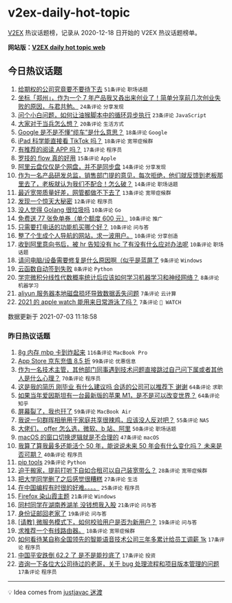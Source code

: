 # v2ex-daily-hot-topic

[V2EX](https://www.v2ex.com/) 热议话题榜，记录从 2020-12-18 日开始的 V2EX 热议话题榜单。

**网站版：[V2EX daily hot topic web](https://boojack.github.io/v2ex-daily-hot-topic-web/)**

## 今日热议话题

<!-- TODAY BEGIN -->

1. [给期权的公司究竟要不要待下去](https://www.v2ex.com/t/787259) `51条评论` `职场话题`
1. [坐标「郑州」，作为一个 7 年产品我又叒出来创业了！简单分享前几次创业失败的原因，与君共勉。](https://www.v2ex.com/t/787263) `24条评论` `分享发现`
1. [问个小白问题，如何让油猴脚本中的循环异步执行](https://www.v2ex.com/t/787256) `23条评论` `JavaScript`
1. [大家对于当兵怎么想？](https://www.v2ex.com/t/787278) `20条评论` `生活方式`
1. [Google 是不是不懂“缆车”是什么意思？](https://www.v2ex.com/t/787270) `18条评论` `Google`
1. [iPad 科学能直接看 TikTok 吗？](https://www.v2ex.com/t/787254) `18条评论` `宽带症候群`
1. [有推荐的阅读 APP 吗？](https://www.v2ex.com/t/787310) `17条评论` `程序员`
1. [罗技的 flow 真的好用](https://www.v2ex.com/t/787272) `15条评论` `Apple`
1. [阿里云盘仅仅是个网盘，并不是同步盘](https://www.v2ex.com/t/787258) `14条评论` `分享发现`
1. [作为一名产品研发总监，销售部门提的意见，每次拒绝，他们就反馈到老板那里去了，老板就认为我们不配合！怎么破？](https://www.v2ex.com/t/787251) `14条评论` `职场话题`
1. [最近宽带质量好差，网管都做不下去了](https://www.v2ex.com/t/787299) `13条评论` `宽带症候群`
1. [发现一个惊天大秘密](https://www.v2ex.com/t/787252) `12条评论` `程序员`
1. [没人觉得 Golang 很垃圾吗](https://www.v2ex.com/t/787343) `10条评论` `Go`
1. [免费送 77 张免单券（单个额度 600 元）](https://www.v2ex.com/t/787329) `10条评论` `推广`
1. [只需要打电话的功能机买哪个好？](https://www.v2ex.com/t/787286) `10条评论` `问与答`
1. [整了个生成个人导航的网站，求一波用户。](https://www.v2ex.com/t/787266) `10条评论` `分享创造`
1. [收到阿里意向书后，被 hr 告知没有 hc 了有没有什么应对办法呢](https://www.v2ex.com/t/787255) `10条评论` `职场话题`
1. [请问电脑/设备需要修复是什么原因啊（似乎是蓝屏了](https://www.v2ex.com/t/787304) `9条评论` `Windows`
1. [云函数自动签到失败](https://www.v2ex.com/t/787287) `8条评论` `Python`
1. [学完微积分线性代数概率统计后应该如何学习机器学习和神经网络？](https://www.v2ex.com/t/787261) `8条评论` `机器学习`
1. [aliyun 服务器本地磁盘损坏导致数据丢失问题](https://www.v2ex.com/t/787328) `7条评论` `云计算`
1. [2021 的 apple watch 能用来日常游泳了吗？](https://www.v2ex.com/t/787297) `7条评论` ` WATCH`

数据更新于 2021-07-03 11:18:58

<!-- TODAY END -->

### 昨日热议话题

<!-- YESTERDAY BEGIN -->

1. [8g 内存 mbp 卡到炸起来](https://www.v2ex.com/t/787036) `116条评论` `MacBook Pro`
1. [App Store 京东充值 8.5 折](https://www.v2ex.com/t/787048) `99条评论` `优惠信息`
1. [作为一名技术主管，其他部门同事遇到技术问题直接跳过自己问下属或者其他人是什么心理？](https://www.v2ex.com/t/787072) `70条评论` `程序员`
1. [这是我的简历 刚毕业 有什么建议吗 合适的公司可以推荐下 谢谢](https://www.v2ex.com/t/787102) `64条评论` `求职`
1. [如果当年爱因斯坦有一台最新版的苹果 M1，是不是可以改变世界？](https://www.v2ex.com/t/787123) `64条评论` `知乎`
1. [屏幕裂了，我也幵了](https://www.v2ex.com/t/787042) `59条评论` `MacBook Air`
1. [我说一句群晖相册用于家庭共享很辣鸡，应该没人反对吧？](https://www.v2ex.com/t/787103) `55条评论` `NAS`
1. [大佬们， offer 怎么选，微软、b 站、阿里](https://www.v2ex.com/t/787201) `50条评论` `职场话题`
1. [macOS 的窗口切换逻辑就是不合理的](https://www.v2ex.com/t/787124) `47条评论` `macOS`
1. [我算了算我最多还能活个 50 年，能说说未来 50 年会有什么变化吗？ 未来是否可期？](https://www.v2ex.com/t/787066) `40条评论` `程序员`
1. [pip tools](https://www.v2ex.com/t/787188) `29条评论` `Python`
1. [迫于搬家，提前打听下自如合租可以自己装宽带么？](https://www.v2ex.com/t/787116) `28条评论` `宽带症候群`
1. [把大学同学删了之后感觉很糟糕](https://www.v2ex.com/t/787210) `27条评论` `生活`
1. [在中国编程有时很的好难。。。。](https://www.v2ex.com/t/787163) `25条评论` `程序员`
1. [Firefox 染山霞主题](https://www.v2ex.com/t/787228) `21条评论` `Windows`
1. [同村同学在湖南养湖羊 没钱想我入股](https://www.v2ex.com/t/787073) `21条评论` `问与答`
1. [身份证邮回老家了](https://www.v2ex.com/t/787161) `19条评论` `问与答`
1. [[请教] 微服务模式下，如何校验用户是否为新用户？](https://www.v2ex.com/t/787054) `19条评论` `问与答`
1. [求推荐一个有线路由器。](https://www.v2ex.com/t/787176) `18条评论` `宽带症候群`
1. [如何看待某自称全国领先的智能语音技术公司三年多累计给员工调薪 1k](https://www.v2ex.com/t/787221) `17条评论` `程序员`
1. [中国平安跌倒 62.2 了 是不是能抄底了](https://www.v2ex.com/t/787150) `17条评论` `投资`
1. [咨询一下各位大公司待过的老哥，关于 bug 处理流程和项目版本管理的问题](https://www.v2ex.com/t/787091) `17条评论` `程序员`

<!-- YESTERDAY END -->

---

💡 Idea comes from [justjavac 迷渡](https://github.com/justjavac/)
